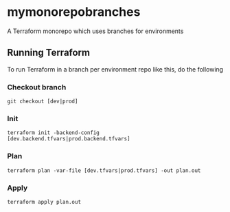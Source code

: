 # mymonorepobranches
A Terraform monorepo which uses branches for environments

## Running Terraform
To run Terraform in a branch per environment repo like this, do the following

### Checkout branch
```
git checkout [dev|prod]
```

### Init
```
terraform init -backend-config [dev.backend.tfvars|prod.backend.tfvars]
```

### Plan
```
terraform plan -var-file [dev.tfvars|prod.tfvars] -out plan.out
```

### Apply
```
terraform apply plan.out
```
